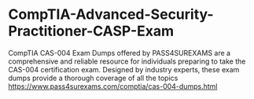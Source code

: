 # CompTIA-Advanced-Security-Practitioner-CASP-Exam
CompTIA CAS-004 Exam Dumps offered by PASS4SUREXAMS are a comprehensive and reliable resource for individuals preparing to take the CAS-004 certification exam. Designed by industry experts, these exam dumps provide a thorough coverage of all the topics  https://www.pass4surexams.com/comptia/cas-004-dumps.html
